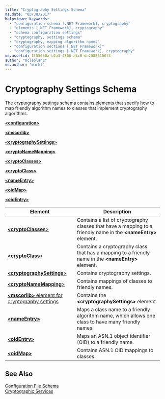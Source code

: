 ```yaml
---
title: "Cryptography Settings Schema"
ms.date: "03/30/2017"
helpviewer_keywords: 
  - "configuration schema [.NET Framework], cryptography"
  - "elements [.NET Framework], cryptography"
  - "schema configuration settings"
  - "cryptography, settings schema"
  - "cryptography, mapping algorithm names"
  - "configuration sections [.NET Framework]"
  - "configuration settings [.NET Framework], cryptography"
ms.assetid: 1f55050a-b2a3-4868-a3c0-da20826150f3
author: "mcleblanc"
ms.author: "markl"
---
```

# Cryptography Settings Schema
The cryptography settings schema contains elements that specify how to map friendly algorithm names to classes that implement cryptography algorithms.  
  
 [**\<configuration>**](../../../../../docs/framework/configure-apps/file-schema/configuration-element.md)  
  
 [**\<mscorlib>**](../../../../../docs/framework/configure-apps/file-schema/cryptography/mscorlib-element-for-cryptography-settings.md)  
  
 [**\<cryptographySettings>**](../../../../../docs/framework/configure-apps/file-schema/cryptography/cryptographysettings-element.md)  
  
 [**\<cryptoNameMapping>**](../../../../../docs/framework/configure-apps/file-schema/cryptography/cryptonamemapping-element.md)  
  
 [**\<cryptoClasses>**](../../../../../docs/framework/configure-apps/file-schema/cryptography/cryptoclasses-element.md)  
  
 [**\<cryptoClass>**](../../../../../docs/framework/configure-apps/file-schema/cryptography/cryptoclass-element.md)  
  
 [**\<nameEntry>**](../../../../../docs/framework/configure-apps/file-schema/cryptography/nameentry-element.md)  
  
 [**\<oidMap>**](../../../../../docs/framework/configure-apps/file-schema/cryptography/oidmap-element.md)  
  
 [**\<oidEntry>**](../../../../../docs/framework/configure-apps/file-schema/cryptography/oidentry-element.md)  
  
|Element|Description|  
|-------------|-----------------|  
|[**\<cryptoClasses**>](../../../../../docs/framework/configure-apps/file-schema/cryptography/cryptoclasses-element.md)|Contains a list of cryptography classes that have a mapping to a friendly name in the **\<nameEntry>** element.|  
|[**\<cryptoClass**>](../../../../../docs/framework/configure-apps/file-schema/cryptography/cryptoclass-element.md)|Contains a cryptography class that has a mapping to a friendly name in the **\<nameEntry>** element.|  
|[**\<cryptographySettings**>](../../../../../docs/framework/configure-apps/file-schema/cryptography/cryptographysettings-element.md)|Contains cryptography settings.|  
|[**\<cryptoNameMapping**>](../../../../../docs/framework/configure-apps/file-schema/cryptography/cryptonamemapping-element.md)|Contains mappings of classes to friendly names.|  
|[**\<mscorlib>** element for cryptography settings](../../../../../docs/framework/configure-apps/file-schema/cryptography/mscorlib-element-for-cryptography-settings.md)|Contains the **\<cryptographySettings>** element.|  
|[**\<nameEntry>**](../../../../../docs/framework/configure-apps/file-schema/cryptography/nameentry-element.md)|Maps a class name to a friendly algorithm name, which allows one class to have many friendly names.|  
|[**\<oidEntry>**](../../../../../docs/framework/configure-apps/file-schema/cryptography/oidentry-element.md)|Maps an ASN.1 object identifier (OID) to a friendly name.|  
|[**\<oidMap>**](../../../../../docs/framework/configure-apps/file-schema/cryptography/oidmap-element.md)|Contains ASN.1 OID mappings to classes.|  
  
## See Also  
 [Configuration File Schema](../../../../../docs/framework/configure-apps/file-schema/index.md)  
 [Cryptographic Services](../../../../../docs/standard/security/cryptographic-services.md)
